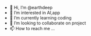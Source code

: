 - 👋 Hi, I’m @earthdeep
- 👀 I’m interested in AI,app
- 🌱 I’m currently learning coding
- 💞️ I’m looking to collaborate on project
- 📫 How to reach me ...

<!---
earthdeep/earthdeep is a ✨ special ✨ repository because its `README.md` (this file) appears on your GitHub profile.
You can click the Preview link to take a look at your changes.
--->
